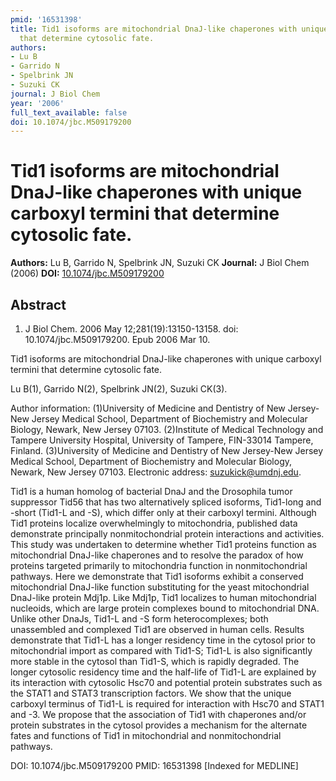 ```yaml
---
pmid: '16531398'
title: Tid1 isoforms are mitochondrial DnaJ-like chaperones with unique carboxyl termini
  that determine cytosolic fate.
authors:
- Lu B
- Garrido N
- Spelbrink JN
- Suzuki CK
journal: J Biol Chem
year: '2006'
full_text_available: false
doi: 10.1074/jbc.M509179200
---
```


# Tid1 isoforms are mitochondrial DnaJ-like chaperones with unique carboxyl termini that determine cytosolic fate.
**Authors:** Lu B, Garrido N, Spelbrink JN, Suzuki CK
**Journal:** J Biol Chem (2006)
**DOI:** [10.1074/jbc.M509179200](https://doi.org/10.1074/jbc.M509179200)

## Abstract

1. J Biol Chem. 2006 May 12;281(19):13150-13158. doi: 10.1074/jbc.M509179200.
Epub  2006 Mar 10.

Tid1 isoforms are mitochondrial DnaJ-like chaperones with unique carboxyl 
termini that determine cytosolic fate.

Lu B(1), Garrido N(2), Spelbrink JN(2), Suzuki CK(3).

Author information:
(1)University of Medicine and Dentistry of New Jersey-New Jersey Medical School, 
Department of Biochemistry and Molecular Biology, Newark, New Jersey 07103.
(2)Institute of Medical Technology and Tampere University Hospital, University 
of Tampere, FIN-33014 Tampere, Finland.
(3)University of Medicine and Dentistry of New Jersey-New Jersey Medical School, 
Department of Biochemistry and Molecular Biology, Newark, New Jersey 07103. 
Electronic address: suzukick@umdnj.edu.

Tid1 is a human homolog of bacterial DnaJ and the Drosophila tumor suppressor 
Tid56 that has two alternatively spliced isoforms, Tid1-long and -short (Tid1-L 
and -S), which differ only at their carboxyl termini. Although Tid1 proteins 
localize overwhelmingly to mitochondria, published data demonstrate principally 
nonmitochondrial protein interactions and activities. This study was undertaken 
to determine whether Tid1 proteins function as mitochondrial DnaJ-like 
chaperones and to resolve the paradox of how proteins targeted primarily to 
mitochondria function in nonmitochondrial pathways. Here we demonstrate that 
Tid1 isoforms exhibit a conserved mitochondrial DnaJ-like function substituting 
for the yeast mitochondrial DnaJ-like protein Mdj1p. Like Mdj1p, Tid1 localizes 
to human mitochondrial nucleoids, which are large protein complexes bound to 
mitochondrial DNA. Unlike other DnaJs, Tid1-L and -S form heterocomplexes; both 
unassembled and complexed Tid1 are observed in human cells. Results demonstrate 
that Tid1-L has a longer residency time in the cytosol prior to mitochondrial 
import as compared with Tid1-S; Tid1-L is also significantly more stable in the 
cytosol than Tid1-S, which is rapidly degraded. The longer cytosolic residency 
time and the half-life of Tid1-L are explained by its interaction with cytosolic 
Hsc70 and potential protein substrates such as the STAT1 and STAT3 transcription 
factors. We show that the unique carboxyl terminus of Tid1-L is required for 
interaction with Hsc70 and STAT1 and -3. We propose that the association of Tid1 
with chaperones and/or protein substrates in the cytosol provides a mechanism 
for the alternate fates and functions of Tid1 in mitochondrial and 
nonmitochondrial pathways.

DOI: 10.1074/jbc.M509179200
PMID: 16531398 [Indexed for MEDLINE]
